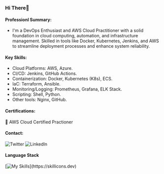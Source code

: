 ### Hi There👋      

#### Professionl Summary: 
- I'm a DevOps Enthusiast and AWS Cloud Practitioner with a solid foundation in cloud computing, automation, and infrastructure management. Skilled in tools like Docker, Kubernetes, Jenkins, and AWS to streamline deployment processes and enhance system reliability.

#### Key Skills:

- Cloud Platforms: AWS, Azure.
- CI/CD: Jenkins, GitHub Actions.
- Containerization: Docker, Kubernetes (K8s), ECS.
- IaC: Terraform, Ansible.
- Monitoring/Logging: Prometheus, Grafana, ELK Stack.
- Scripting: Shell, Python.
- Other tools: Nginx, GitHub.

#### Certifications:

🥇 AWS Cloud Certified Practioner

#### Contact:
![Twitter](https://img.shields.io/badge/Twitter-%231DA1F2.svg?style=for-the-badge&logo=Twitter&logoColor=white) ![LinkedIn](https://img.shields.io/badge/linkedin-%230077B5.svg?style=for-the-badge&logo=linkedin&logoColor=white)

#### Language Stack

[![My Skills](https://skillicons.dev/icons?i=ansible,aws,azure,bash,docker,elasticsearch,git,github,grafana,jenkins,kubernetes,linux,nginx,prometheus,)](https://skillicons.dev)


